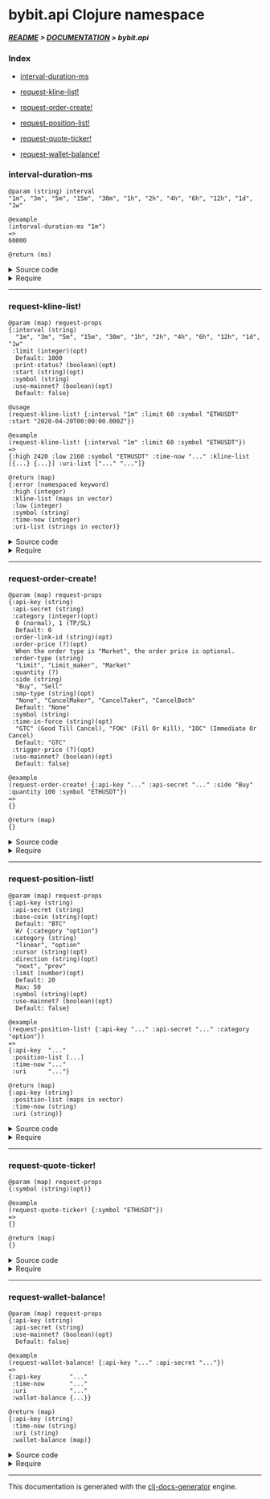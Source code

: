 
# bybit.api Clojure namespace

##### [README](../../../README.md) > [DOCUMENTATION](../../COVER.md) > bybit.api

### Index

- [interval-duration-ms](#interval-duration-ms)

- [request-kline-list!](#request-kline-list)

- [request-order-create!](#request-order-create)

- [request-position-list!](#request-position-list)

- [request-quote-ticker!](#request-quote-ticker)

- [request-wallet-balance!](#request-wallet-balance)

### interval-duration-ms

```
@param (string) interval
"1m", "3m", "5m", "15m", "30m", "1h", "2h", "4h", "6h", "12h", "1d", "1w"
```

```
@example
(interval-duration-ms "1m")
=>
60000
```

```
@return (ms)
```

<details>
<summary>Source code</summary>

```
(defn interval-duration-ms
  [interval]
  (case interval "1m" 60000 "3m" 180000 "5m" 300000 "15m" 900000 "30m" 1800000 "1h" 3600000 "2h" 7200000 "4h" 14400000
                 "6h" 21600000 "12h" 43200000 "1d" 86400000 "1w" 6048200000 0))
```

</details>

<details>
<summary>Require</summary>

```
(ns my-namespace (:require [bybit.api :refer [interval-duration-ms]]))

(bybit.api/interval-duration-ms ...)
(interval-duration-ms           ...)
```

</details>

---

### request-kline-list!

```
@param (map) request-props
{:interval (string)
  "1m", "3m", "5m", "15m", "30m", "1h", "2h", "4h", "6h", "12h", "1d", "1w"
 :limit (integer)(opt)
  Default: 1000
 :print-status? (boolean)(opt)
 :start (string)(opt)
 :symbol (string)
 :use-mainnet? (boolean)(opt)
  Default: false}
```

```
@usage
(request-kline-list! {:interval "1m" :limit 60 :symbol "ETHUSDT" :start "2020-04-20T00:00:00.000Z"})
```

```
@example
(request-kline-list! {:interval "1m" :limit 60 :symbol "ETHUSDT"})
=>
{:high 2420 :low 2160 :symbol "ETHUSDT" :time-now "..." :kline-list [{...} {...}] :uri-list ["..." "..."]}
```

```
@return (map)
{:error (namespaced keyword)
 :high (integer)
 :kline-list (maps in vector)
 :low (integer)
 :symbol (string)
 :time-now (integer)
 :uri-list (strings in vector)}
```

<details>
<summary>Source code</summary>

```
(defn request-kline-list!
  [{:keys [print-status? symbol] :as request-props}]
  (let [{:keys [generated-at uri-list]} (kline.list.uri/kline-list-uri-list request-props)]
       (letfn [(print-f [dex] (if (= dex 0)
                                  (println        "Fetching kline batch:" (inc dex) "of" (count uri-list) "[max 1000 klines / batch]")
                                  (println "\033[1AFetching kline batch:" (inc dex) "of" (count uri-list) "[max 1000 klines / batch]")))

               (f [result dex uri] (if print-status? (print-f dex))
                                   (let [response-body (-> uri clj-http.client/get core.response.utils/GET-response->body)
                                         kline-list    (-> response-body :result :list)]
                                        (if-not (core.response.errors/response-body->error? response-body)
                                                (assoc result :kline-list (vector/concat-items (:kline-list result) kline-list))
                                                (-> response-body))))]
              (-> (reduce-kv f {:symbol symbol :uri-list uri-list :time-now (time.api/epoch-ms->timestamp-string generated-at)} uri-list)
                  (kline.list.receive/receive-kline-list)))))
```

</details>

<details>
<summary>Require</summary>

```
(ns my-namespace (:require [bybit.api :refer [request-kline-list!]]))

(bybit.api/request-kline-list! ...)
(request-kline-list!           ...)
```

</details>

---

### request-order-create!

```
@param (map) request-props
{:api-key (string)
 :api-secret (string)
 :category (integer)(opt)
  0 (normal), 1 (TP/SL)
  Default: 0
 :order-link-id (string)(opt)
 :order-price (?)(opt)
  When the order type is "Market", the order price is optional.
 :order-type (string)
  "Limit", "Limit_maker", "Market"
 :quantity (?)
 :side (string)
  "Buy", "Sell"
 :smp-type (string)(opt)
  "None", "CancelMaker", "CancelTaker", "CancelBoth"
  Default: "None"
 :symbol (string)
 :time-in-force (string)(opt)
  "GTC" (Good Till Cancel), "FOK" (Fill Or Kill), "IOC" (Immediate Or Cancel)
  Default: "GTC"
 :trigger-price (?)(opt)
 :use-mainnet? (boolean)(opt)
  Default: false}
```

```
@example
(request-order-create! {:api-key "..." :api-secret "..." :side "Buy" :quantity 100 :symbol "ETHUSDT"})
=>
{}
```

```
@return (map)
{}
```

<details>
<summary>Source code</summary>

```
(defn request-order-create!
  [{:keys [use-mainnet?] :as request-props}]
  (let [uri           (order.create.uri/order-create-uri               request-props)
        headers       (order.create.headers/order-create-headers       request-props)
        body          (order.create.body/order-create-raw-request-body request-props)
        response      (clj-http.client/post uri {:body body :headers headers})
        response-body (core.response.utils/POST-response->body response)]
       (if (core.response.errors/response-body->error? response-body)
           (-> response-body)
           (-> response-body))))
```

</details>

<details>
<summary>Require</summary>

```
(ns my-namespace (:require [bybit.api :refer [request-order-create!]]))

(bybit.api/request-order-create! ...)
(request-order-create!           ...)
```

</details>

---

### request-position-list!

```
@param (map) request-props
{:api-key (string)
 :api-secret (string)
 :base-coin (string)(opt)
  Default: "BTC"
  W/ {:category "option"}
 :category (string)
  "linear", "option"
 :cursor (string)(opt)
 :direction (string)(opt)
  "next", "prev"
 :limit (number)(opt)
  Default: 20
  Max: 50
 :symbol (string)(opt)
 :use-mainnet? (boolean)(opt)
  Default: false}
```

```
@example
(request-position-list! {:api-key "..." :api-secret "..." :category "option"})
=>
{:api-key  "..."
 :position-list [...]
 :time-now "..."
 :uri      "..."}
```

```
@return (map)
{:api-key (string)
 :position-list (maps in vector)
 :time-now (string)
 :uri (string)}
```

<details>
<summary>Source code</summary>

```
(defn request-position-list!
  [{:keys [api-key] :as request-props}]
  (let [uri           (position.list.uri/position-list-uri         request-props)
        headers       (position.list.headers/position-list-headers request-props)
        response      (clj-http.client/get uri {:headers headers})
        response-body (core.response.utils/GET-response->body response)]
       (if (core.response.errors/response-body->error? response-body)
           (-> response-body)
           (-> {:api-key       api-key
                :uri           uri
                :position-list (-> response-body :result :list)
                :time-now      (time/epoch-s)}
               (position.list.receive/receive-position-list)))))
```

</details>

<details>
<summary>Require</summary>

```
(ns my-namespace (:require [bybit.api :refer [request-position-list!]]))

(bybit.api/request-position-list! ...)
(request-position-list!           ...)
```

</details>

---

### request-quote-ticker!

```
@param (map) request-props
{:symbol (string)(opt)}
```

```
@example
(request-quote-ticker! {:symbol "ETHUSDT"})
=>
{}
```

```
@return (map)
{}
```

<details>
<summary>Source code</summary>

```
(defn request-quote-ticker!
  [request-props]
  (let [uri           (-> request-propsquote.ticker.uri/quote-ticker-uri)
        response-body (-> uri clj-http.client/get core.response.utils/GET-response->body)]
       (if (-> response-body core.response.errors/response-body->error?)
           (-> response-body)
           (-> response-body quote.ticker.receive/receive-quote-ticker))))
```

</details>

<details>
<summary>Require</summary>

```
(ns my-namespace (:require [bybit.api :refer [request-quote-ticker!]]))

(bybit.api/request-quote-ticker! ...)
(request-quote-ticker!           ...)
```

</details>

---

### request-wallet-balance!

```
@param (map) request-props
{:api-key (string)
 :api-secret (string)
 :use-mainnet? (boolean)(opt)
  Default: false}
```

```
@example
(request-wallet-balance! {:api-key "..." :api-secret "..."})
=>
{:api-key        "..."
 :time-now       "..."
 :uri            "..."
 :wallet-balance {...}}
```

```
@return (map)
{:api-key (string)
 :time-now (string)
 :uri (string)
 :wallet-balance (map)}
```

<details>
<summary>Source code</summary>

```
(defn request-wallet-balance!
  [{:keys [api-key] :as request-props}]
  (let [uri           (wallet.balance.uri/wallet-balance-uri         request-props)
        headers       (wallet.balance.headers/wallet-balance-headers request-props)
        response      (clj-http.client/get uri {:headers headers})
        response-body (core.response.utils/GET-response->body response)]
       (if (-> response-body core.response.errors/response-body->error?)
           (-> response-body)
           (-> {:api-key        api-key
                :uri            uri
                :time-now       (time/epoch-s)
                :wallet-balance (-> response-body :result)}
               (wallet.balance.receive/receive-wallet-balance)))))
```

</details>

<details>
<summary>Require</summary>

```
(ns my-namespace (:require [bybit.api :refer [request-wallet-balance!]]))

(bybit.api/request-wallet-balance! ...)
(request-wallet-balance!           ...)
```

</details>

---

This documentation is generated with the [clj-docs-generator](https://github.com/bithandshake/clj-docs-generator) engine.


